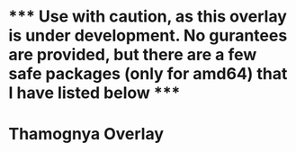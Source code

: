 # *** Use with caution, as this overlay is under development. No gurantees are provided, but there are a few safe packages (only for amd64) that I have listed below ***

# Thamognya Overlay
